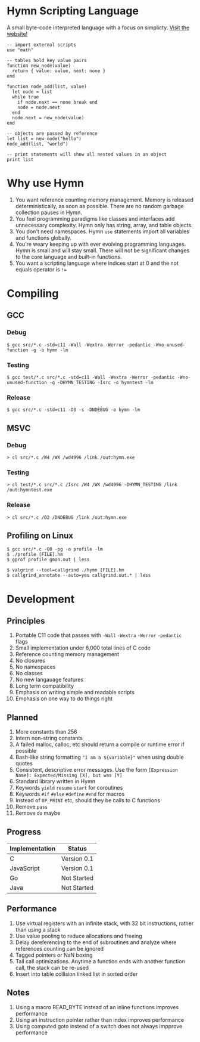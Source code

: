 # Hymn Scripting Language

A small byte-code interpreted language with a focus on simplicty. [Visit the website!](https://hymn-lang.org)

```
-- import external scripts
use "math"

-- tables hold key value pairs
function new_node(value)
  return { value: value, next: none }
end

function node_add(list, value)
  let node = list
  while true
    if node.next == none break end
    node = node.next
  end
  node.next = new_node(value)
end

-- objects are passed by reference
let list = new_node("hello")
node_add(list, "world")

-- print statements will show all nested values in an object
print list
```

# Why use Hymn

1. You want reference counting memory management. Memory is released deterministically, as soon as possible. There are no random garbage collection pauses in Hymn.
1. You feel programming paradigms like classes and interfaces add unnecessary complexity. Hymn only has string, array, and table objects.
1. You don't need namespaces. Hymn `use` statements import all variables and functions globally.
1. You're weary keeping up with ever evolving programming languages. Hymn is small and will stay small. There will not be significant changes to the core language and built-in functions.
1. You want a scripting language where indices start at 0 and the not equals operator is `!=`

# Compiling

## GCC

### Debug

```
$ gcc src/*.c -std=c11 -Wall -Wextra -Werror -pedantic -Wno-unused-function -g -o hymn -lm
```

### Testing

```
$ gcc test/*.c src/*.c -std=c11 -Wall -Wextra -Werror -pedantic -Wno-unused-function -g -DHYMN_TESTING -Isrc -o hymntest -lm
```

### Release

```
$ gcc src/*.c -std=c11 -O3 -s -DNDEBUG -o hymn -lm
```

## MSVC

### Debug

```
> cl src/*.c /W4 /WX /wd4996 /link /out:hymn.exe
```

### Testing

```
> cl test/*.c src/*.c /Isrc /W4 /WX /wd4996 -DHYMN_TESTING /link /out:hymntest.exe
```

### Release

```
> cl src/*.c /O2 /DNDEBUG /link /out:hymn.exe
```

## Profiling on Linux

```
$ gcc src/*.c -O0 -pg -o profile -lm
$ ./profile [FILE].hm
$ gprof profile gmon.out | less
```

```
$ valgrind --tool=callgrind ./hymn [FILE].hm
$ callgrind_annotate --auto=yes callgrind.out.* | less
```

# Development

## Principles

1. Portable C11 code that passes with `-Wall` `-Wextra` `-Werror` `-pedantic` flags
1. Small implementation under 6,000 total lines of C code
1. Reference counting memory management
1. No closures
1. No namespaces
1. No classes
1. No new langauage features
1. Long term compatibility
1. Emphasis on writing simple and readable scripts
1. Emphasis on one way to do things right

## Planned

1. More constants than 256
1. Intern non-string constants
1. A failed malloc, calloc, etc should return a compile or runtime error if possible
1. Bash-like string formatting `"I am a ${variable}"` when using double quotes
1. Consistent, descriptive error messages. Use the form `[Expression Name]: Expected/Missing [X], but was [Y]`
1. Standard library written in Hymn
1. Keywords `yield` `resume` `start` for coroutines
1. Keywords `#if` `#else` `#define` `#end` for macros
1. Instead of `OP_PRINT` etc, should they be calls to C functions
1. Remove `pass`
1. Remove `do` maybe

## Progress

| Implementation | Status      |
| -------------- | ----------- |
| C              | Version 0.1 |
| JavaScript     | Version 0.1 |
| Go             | Not Started |
| Java           | Not Started |

## Performance

1. Use virtual registers with an infinite stack, with 32 bit instructions, rather than using a stack
1. Use value pooling to reduce allocations and freeing
1. Delay dereferencing to the end of subroutines and analyze where references counting can be ignored
1. Tagged pointers or NaN boxing
1. Tail call optimizations. Anytime a function ends with another function call, the stack can be re-used
1. Insert into table collision linked list in sorted order

## Notes

1. Using a macro READ_BYTE instead of an inline functions improves performance
1. Using an instruction pointer rather than index improves performance
1. Using computed goto instead of a switch does not always impprove performance
